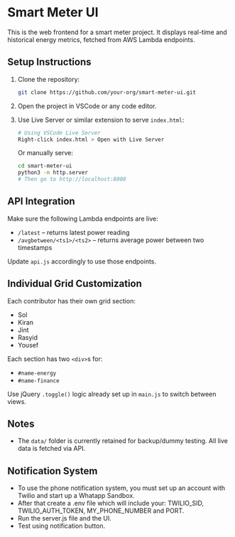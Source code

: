 # Smart Meter UI

This is the web frontend for a smart meter project. It displays real-time and historical energy metrics, fetched from AWS Lambda endpoints.

## Setup Instructions
1. Clone the repository:
   ```bash
   git clone https://github.com/your-org/smart-meter-ui.git
   ```

2. Open the project in VSCode or any code editor.

3. Use Live Server or similar extension to serve `index.html`:
   ```bash
   # Using VSCode Live Server
   Right-click index.html > Open with Live Server
   ```
   Or manually serve:
   ```bash
   cd smart-meter-ui
   python3 -m http.server
   # Then go to http://localhost:8000
   ```

## API Integration
Make sure the following Lambda endpoints are live:
- `/latest` – returns latest power reading
- `/avgbetween/<ts1>/<ts2>` – returns average power between two timestamps

Update `api.js` accordingly to use those endpoints.

## Individual Grid Customization
Each contributor has their own grid section:
- Sol
- Kiran
- Jint
- Rasyid
- Yousef

Each section has two `<div>`s for:
- `#name-energy`
- `#name-finance`

Use jQuery `.toggle()` logic already set up in `main.js` to switch between views.

## Notes
- The `data/` folder is currently retained for backup/dummy testing. All live data is fetched via API.

## Notification System
- To use the phone notification system, you must set up an account with Twilio and start up a Whatapp Sandbox.
- After that create a .env file which will include your: TWILIO_SID, TWILIO_AUTH_TOKEN, MY_PHONE_NUMBER and PORT.
- Run the server.js file and the UI.
- Test using notification button.